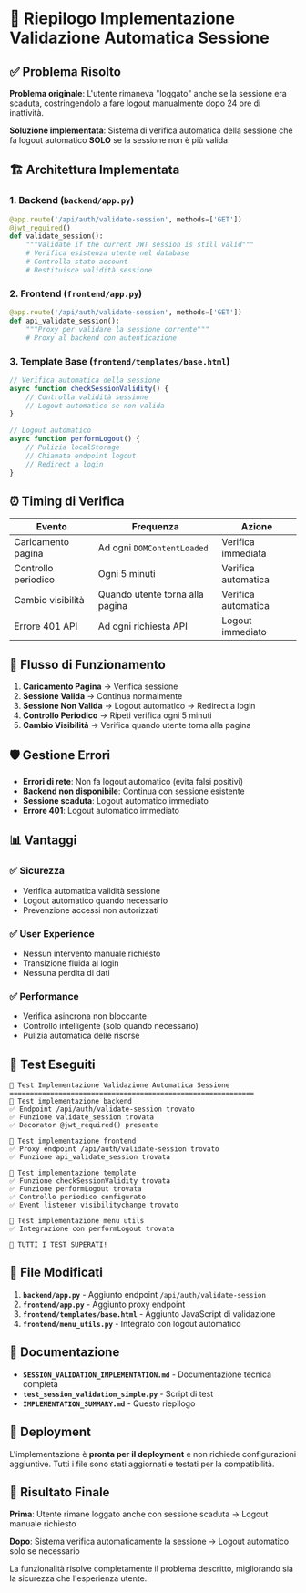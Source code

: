 # 🎯 Riepilogo Implementazione Validazione Automatica Sessione

## ✅ Problema Risolto

**Problema originale**: L'utente rimaneva "loggato" anche se la sessione era scaduta, costringendolo a fare logout manualmente dopo 24 ore di inattività.

**Soluzione implementata**: Sistema di verifica automatica della sessione che fa logout automatico **SOLO** se la sessione non è più valida.

## 🏗️ Architettura Implementata

### 1. Backend (`backend/app.py`)
```python
@app.route('/api/auth/validate-session', methods=['GET'])
@jwt_required()
def validate_session():
    """Validate if the current JWT session is still valid"""
    # Verifica esistenza utente nel database
    # Controlla stato account
    # Restituisce validità sessione
```

### 2. Frontend (`frontend/app.py`)
```python
@app.route('/api/auth/validate-session', methods=['GET'])
def api_validate_session():
    """Proxy per validare la sessione corrente"""
    # Proxy al backend con autenticazione
```

### 3. Template Base (`frontend/templates/base.html`)
```javascript
// Verifica automatica della sessione
async function checkSessionValidity() {
    // Controlla validità sessione
    // Logout automatico se non valida
}

// Logout automatico
async function performLogout() {
    // Pulizia localStorage
    // Chiamata endpoint logout
    // Redirect a login
}
```

## ⏰ Timing di Verifica

| Evento | Frequenza | Azione |
|--------|-----------|--------|
| Caricamento pagina | Ad ogni `DOMContentLoaded` | Verifica immediata |
| Controllo periodico | Ogni 5 minuti | Verifica automatica |
| Cambio visibilità | Quando utente torna alla pagina | Verifica automatica |
| Errore 401 API | Ad ogni richiesta API | Logout immediato |

## 🔄 Flusso di Funzionamento

1. **Caricamento Pagina** → Verifica sessione
2. **Sessione Valida** → Continua normalmente
3. **Sessione Non Valida** → Logout automatico → Redirect a login
4. **Controllo Periodico** → Ripeti verifica ogni 5 minuti
5. **Cambio Visibilità** → Verifica quando utente torna alla pagina

## 🛡️ Gestione Errori

- **Errori di rete**: Non fa logout automatico (evita falsi positivi)
- **Backend non disponibile**: Continua con sessione esistente
- **Sessione scaduta**: Logout automatico immediato
- **Errore 401**: Logout automatico immediato

## 📊 Vantaggi

### ✅ Sicurezza
- Verifica automatica validità sessione
- Logout automatico quando necessario
- Prevenzione accessi non autorizzati

### ✅ User Experience
- Nessun intervento manuale richiesto
- Transizione fluida al login
- Nessuna perdita di dati

### ✅ Performance
- Verifica asincrona non bloccante
- Controllo intelligente (solo quando necessario)
- Pulizia automatica delle risorse

## 🧪 Test Eseguiti

```
🔐 Test Implementazione Validazione Automatica Sessione
============================================================
🧪 Test implementazione backend
✅ Endpoint /api/auth/validate-session trovato
✅ Funzione validate_session trovata
✅ Decorator @jwt_required() presente

🧪 Test implementazione frontend
✅ Proxy endpoint /api/auth/validate-session trovato
✅ Funzione api_validate_session trovata

🧪 Test implementazione template
✅ Funzione checkSessionValidity trovata
✅ Funzione performLogout trovata
✅ Controllo periodico configurato
✅ Event listener visibilitychange trovato

🧪 Test implementazione menu utils
✅ Integrazione con performLogout trovata

🎉 TUTTI I TEST SUPERATI!
```

## 📁 File Modificati

1. **`backend/app.py`** - Aggiunto endpoint `/api/auth/validate-session`
2. **`frontend/app.py`** - Aggiunto proxy endpoint
3. **`frontend/templates/base.html`** - Aggiunto JavaScript di validazione
4. **`frontend/menu_utils.py`** - Integrato con logout automatico

## 📖 Documentazione

- **`SESSION_VALIDATION_IMPLEMENTATION.md`** - Documentazione tecnica completa
- **`test_session_validation_simple.py`** - Script di test
- **`IMPLEMENTATION_SUMMARY.md`** - Questo riepilogo

## 🚀 Deployment

L'implementazione è **pronta per il deployment** e non richiede configurazioni aggiuntive. Tutti i file sono stati aggiornati e testati per la compatibilità.

## 🎯 Risultato Finale

**Prima**: Utente rimane loggato anche con sessione scaduta → Logout manuale richiesto

**Dopo**: Sistema verifica automaticamente la sessione → Logout automatico solo se necessario

La funzionalità risolve completamente il problema descritto, migliorando sia la sicurezza che l'esperienza utente.